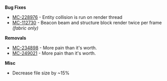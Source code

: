 **Bug Fixes**

- [MC-228976](https://bugs.mojang.com/browse/MC-228976) - Entity collision is run on render thread
- [MC-112730](https://bugs.mojang.com/browse/MC-112730) - Beacon beam and structure block render twice per frame *(fabric only)*

**Removals**

- [MC-234898](https://bugs.mojang.com/browse/MC-234898) - More pain than it's worth.
- [MC-249021](https://bugs.mojang.com/browse/MC-249021) - More pain than it's worth.

**Misc**

- Decrease file size by ~15%

